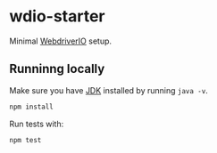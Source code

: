 
# wdio-starter

Minimal [WebdriverIO](https://webdriver.io/) setup.

## Runninng locally

Make sure you have [JDK](https://www.oracle.com/technetwork/java/javase/downloads/index.html) installed by running `java -v`.

```bash
npm install
```

Run tests with:

```bash
npm test
```

